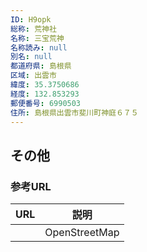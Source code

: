 ```yaml
---
ID: H9opk
総称: 荒神社
名称: 三宝荒神
名称読み: null
別名: null
都道府県: 島根県
区域: 出雲市
緯度: 35.3750686
経度: 132.853293
郵便番号: 6990503
住所: 島根県出雲市斐川町神庭６７５
---
```


## その他

### 参考URL

| URL | 説明          |
| --- | ------------- |
|     | OpenStreetMap |
